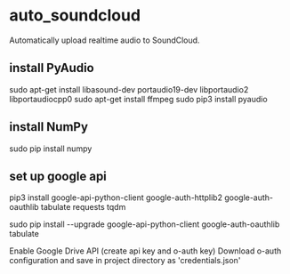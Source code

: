 # auto_soundcloud
Automatically upload realtime audio to SoundCloud.

## install PyAudio
sudo apt-get install libasound-dev portaudio19-dev libportaudio2 libportaudiocpp0
sudo apt-get install ffmpeg
sudo pip3 install pyaudio

## install NumPy
sudo pip install numpy

## set up google api
pip3 install google-api-python-client google-auth-httplib2 google-auth-oauthlib tabulate requests tqdm

sudo pip install --upgrade google-api-python-client google-auth-oauthlib tabulate

Enable Google Drive API (create api key and o-auth key)
Download o-auth configuration and save in project directory as 'credentials.json'
